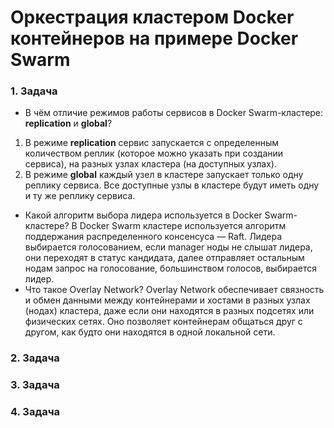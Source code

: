 # Оркестрация кластером Docker контейнеров на примере Docker Swarm

### 1. Задача
- В чём отличие режимов работы сервисов в Docker Swarm-кластере: **replication** и **global**?
1. В режиме **replication** сервис запускается с определенным количеством реплик (которое можно указать при создании сервиса), на разных узлах кластера (на доступных узлах).
2. В режиме **global** каждый узел в кластере запускает только одну реплику сервиса. Все доступные узлы в кластере будут иметь одну и ту же реплику сервиса.
- Какой алгоритм выбора лидера используется в Docker Swarm-кластере?
В Docker Swarm кластере используется алгоритм поддержания распределенного консенсуса — Raft. Лидера выбирается голосованием, если manager ноды не слышат лидера, они переходят в статус кандидата, далее отправляет остальным нодам запрос на голосование, большинством голосов, выбирается лидер.
- Что такое Overlay Network?
Overlay Network обеспечивает связность и обмен данными между контейнерами и хостами в разных узлах (нодах) кластера, даже если они находятся в разных подсетях или физических сетях. Оно позволяет контейнерам общаться друг с другом, как будто они находятся в одной локальной сети.


### 2. Задача


### 3. Задача


### 4. Задача




